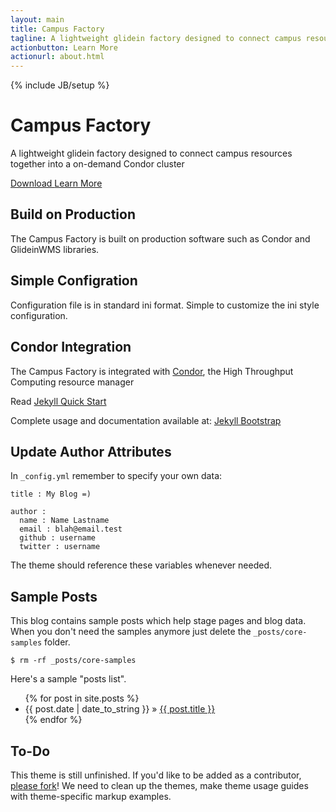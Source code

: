 ```yaml
---
layout: main
title: Campus Factory
tagline: A lightweight glidein factory designed to connect campus resources together into a on-demand Condor cluster
actionbutton: Learn More
actionurl: about.html
---
```

{% include JB/setup %}

<div class="row-fluid">
<div class="hero-unit">
<h1>Campus Factory</h1>
<p>A lightweight glidein factory designed to connect campus resources together into a on-demand Condor cluster</p>
<p>
<a href="https://github.com/djw8605/campus-factory/zipball/master" class="btn btn-primary btn-large">
Download
</a>
<a class="btn btn-info btn-large" href="about.html">
Learn More
</a>
</p>
</div>
</div>
<div class="row-fluid">
<div class="span4">
<div class="well">
<h2>Build on Production</h2>
<p>
The Campus Factory is built on production software such as Condor and GlideinWMS libraries.
</p>
</div>
</div> <!-- END SPAN -->
<div class="span4">
<div class="well">
<h2>Simple Configration</h2>
<p>
Configuration file is in standard ini format.  Simple to customize the ini style configuration.
</p>
</div>
</div> <!-- END SPAN -->
<div class="span4">
<div class="well">
<h2>Condor Integration</h2>
<p>
The Campus Factory is integrated with <a href="http://research.cs.wisc.edu/condor/">Condor</a>, the High Throughput Computing resource manager
</p>
</div>
</div> <!-- END SPAN -->
</div> <!-- END ROW -->

Read [Jekyll Quick Start](http://jekyllbootstrap.com/usage/jekyll-quick-start.html)

Complete usage and documentation available at: [Jekyll Bootstrap](http://jekyllbootstrap.com)

## Update Author Attributes

In `_config.yml` remember to specify your own data:
    
    title : My Blog =)
    
    author :
      name : Name Lastname
      email : blah@email.test
      github : username
      twitter : username

The theme should reference these variables whenever needed.
    
## Sample Posts

This blog contains sample posts which help stage pages and blog data.
When you don't need the samples anymore just delete the `_posts/core-samples` folder.

    $ rm -rf _posts/core-samples

Here's a sample "posts list".

<ul class="posts">
  {% for post in site.posts %}
    <li><span>{{ post.date | date_to_string }}</span> &raquo; <a href="{{ BASE_PATH }}{{ post.url }}">{{ post.title }}</a></li>
  {% endfor %}
</ul>

## To-Do

This theme is still unfinished. If you'd like to be added as a contributor, [please fork](http://github.com/plusjade/jekyll-bootstrap)!
We need to clean up the themes, make theme usage guides with theme-specific markup examples.


